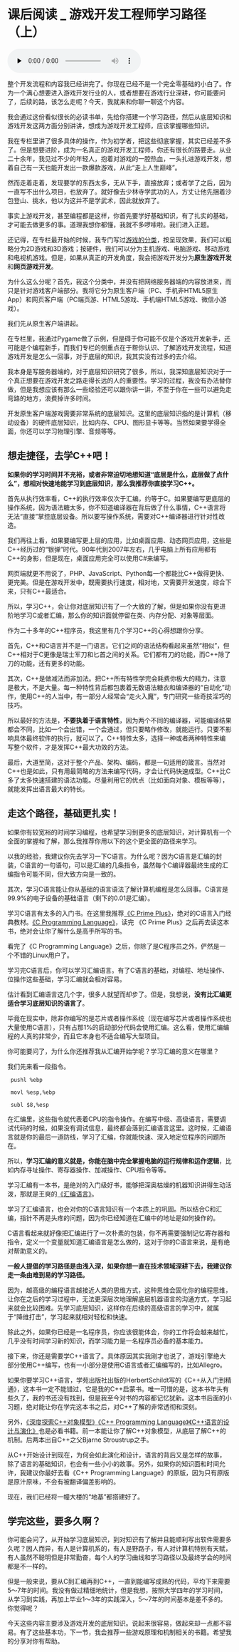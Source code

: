 # 课后阅读 _ 游戏开发工程师学习路径（上）

<audio id="audio" title="课后阅读 | 游戏开发工程师学习路径（上）" controls="" preload="none"><source id="mp3" src="https://static001.geekbang.org/resource/audio/91/06/9140756b0f282fa0987322b04fe18f06.mp3"></audio>

整个开发流程和内容我已经讲完了。你现在已经不是一个完全零基础的小白了。作为一个满心想要进入游戏开发行业的人，或者想要在游戏行业深耕，你可能要问了，后续的路，该怎么走呢？今天，我就来和你聊一聊这个内容。

我会通过这份看似很长的必读书单，先给你搭建一个学习路径，然后从底层知识和游戏开发这两方面分别讲讲，想成为游戏开发工程师，应该掌握哪些知识。

我在专栏里讲了很多具体的操作，作为初学者，把这些彻底掌握，其实已经差不多了。但是想要进阶，成为一名真正的游戏开发工程师，你还有很长的路要走。从业二十余年，我见过不少的年轻人，抱着对游戏的一腔热血，一头扎进游戏开发，想着自己有一天也能开发出一款爆款游戏，从此“走上人生巅峰”。

然而走着走着，发现要学的东西太多，无从下手，直接放弃；或者学了之后，因为一直写不出什么项目，也放弃了。就好像去少林寺学武功的人，方丈让他先捆着沙包登山、挑水，他以为这并不是学武术，因此就放弃了。

事实上游戏开发，甚至编程都是这样，你首先要学好基础知识，有了扎实的基础，才可能去做更多的事。道理我想你都懂，我就不多啰嗦啦。我们进入正题。

还记得，在专栏最开始的时候，我专门写过[游戏的分类](https://time.geekbang.org/column/article/8104)，按呈现效果，我们可以粗略分为2D游戏和3D游戏；按硬件，我们可以分为主机游戏、电脑游戏、移动游戏和电视机游戏。但是，如果从真正的开发角度，我会把游戏开发分为**原生游戏开发**和**网页游戏开发**。

为什么这么分呢？首先，我这个分类中，并没有把网络服务器端的内容放进来，而只是针对游戏客户端部分。我将它分为原生客户端（PC、手机非HTML5原生App）和网页客户端（PC端页游、HTML5游戏、手机端HTML5游戏、微信小游戏）。



我们先从原生客户端讲起。

在专栏里，我通过Pygame做了示例，但是碍于你可能不仅是个游戏开发新手，还可能是个编程新手，而我们专栏的侧重点在于帮你认识、了解游戏开发流程，知道游戏开发是怎么一回事，对于底层的知识，我其实没有过多的去介绍。

我本身是写服务器端的，对于底层知识研究了很多，所以，我深知底层知识对于一个真正想要在游戏开发之路走得长远的人的重要性。学习的过程，我没有办法替你做，但是我想应该有那么一些经验还可以跟你讲一讲，不至于你在一些可以避免走弯路的地方，浪费掉许多时间。

开发原生客户端游戏需要非常系统的底层知识。这里的底层知识指的是计算机（移动设备）的硬件底层知识，比如内存、CPU、图形显卡等等。当然如果要学得全面，你还可以学习物理引擎、音频等等。

## 想走捷径，去学C++吧！

**如果你的学习时间并不充裕，或者非常迫切地想知道“底层是什么，底层做了点什么”，想相对快速地能学习到底层知识，那么我推荐你直接学习C++。**

首先从执行效率看，C++的执行效率仅次于汇编，约等于C。如果要编写更底层的操作系统，因为语法糖太多，你不知道编译器在背后做了什么事情，C++语言将无法“直接”掌控底层设备。所以要写操作系统，需要对C++编译器进行针对性改造。

我们再往上看，如果要编写更上层的应用，比如桌面应用、动态网页应用，这些是C++经历过的“银弹”时代。90年代到2007年左右，几乎电脑上所有应用都有C++的身影，但是现在，桌面应用完全可以使用C#来编写。

网页端就更不用说了，PHP、JavaScript、Python每一个都能比C++做得更快、更完美。但是在游戏开发中，既需要执行速度，相对地，又需要开发速度，综合下来，只有C++最适合。

所以，学习C++，会让你对底层知识有了一个大致的了解，但是如果你没有更进阶地学习C或者汇编，那么你的知识面就停留在类、内存分配、对象等层面。

作为二十多年的C++程序员，我这里有几个学习C++的心得想跟你分享。

首先，C++和C语言并不是一门语言。它们之间的语法结构看起来虽然“相似”，但C++相对于C更像是瑞士军刀和匕首之间的关系。它们都有刀的功能，而C++除了刀的功能，还有更多的功能。

其次，C++是做减法而非加法。把C++所有特性学完会耗费你极大的精力，注意是极大，不是大量。每一种特性背后都包裹着无数语法糖衣和编译器的“自动化”动作，使用C++的人当中，有一部分人经常会“走火入魔”，专门研究一些奇技淫巧的技巧。

所以最好的方法是，**不要执着于语言特性**，因为两个不同的编译器，可能编译结果都会不同，比如一个会出错，一个会通过，但只要略作修改，就能运行。只要不影响具体最终软件的执行，就可以了。C++特性太多，选择一种或者两种特性来编写整个软件，才是发挥C++最大功效的方法。

最后，大道至简，这对于整个产品、架构、编码，都是一句适用的箴言。当然对C++也是如此，只有用最简略的方法来编写代码，才会让代码快速成型。C++比C多了太多快速搭建的语法功能。尽量利用它的优点（比如面向对象、模板等等），就能发挥出语言最大的特长。

## 走这个路径，基础更扎实！

如果你有较宽裕的时间学习编程，也希望学习到更多的底层知识，对计算机有一个全面的掌握和了解，那么我推荐你用以下的这个更全面的路径来学习。

以我的经验，我建议你先去学习一下C语言。为什么呢？因为C语言是汇编的封装，C语言的一句语句，可以是汇编的几条指令，虽然每个C编译器最终生成的汇编指令可能不同，但大致方向是一致的。

其次，学习C语言能让你从基础的语言语法了解计算机编程是怎么回事。C语言是99.9%的电子设备的基础语言（剩下的0.01是汇编）。

学习C语言有太多的入门书。在这里我推荐[《C Prime Plus》](https://book.douban.com/subject/1240002/)，绝对的C语言入门经典教材。[《C Programming Language》](https://book.douban.com/subject/1139336/)，读完 《C Prime Plus》之后再去读这本书，绝对会让你了解什么是高手所写的书。

看完了《C Programming Language》之后，你除了是C程序员之外，俨然是一个不错的Linux用户了。

学习完C语言后，你可以学习汇编语言。有了C语言的基础，对编程、地址操作、位操作这些基础，学习汇编就会相对容易。

估计看到汇编语言这几个字，很多人就望而却步了。但是，我想说，**没有比汇编更适合学习底层知识的语言了**。

毕竟在现实中，除非你编写的是芯片或者操作系统（现在编写芯片或者操作系统也大量使用C语言），只有占那1%的启动部分代码会使用汇编。这么看，使用汇编编程的人真的非常少，而且它本身也不适合编写大型项目。

你可能要问了，为什么你还推荐我从汇编开始学呢？学习汇编的意义在哪里？

我们先来看一段指令。

```
 pushl %ebp

 movl %esp,%ebp

 subl $8,%esp

```

在汇编里，这些指令就代表着CPU的指令操作。在编写中级、高级语言，需要调试代码的时候，如果没有调试信息，最终都会落到汇编语言这里。这时候，汇编语言就是你的最后一道防线，学习了汇编，你就能快速、深入地定位程序的问题所在。

所以，**学习汇编的意义就是，你能在脑中完全掌握电脑的运行规律和运作逻辑**，比如内存寻址操作、寄存器操作、加减操作、CPU指令等等。

学习汇编有一本书，是绝对的入门级好书，能够把深奥枯燥的机器知识讲得生动活泼，那就是王爽的[《汇编语言》](https://book.douban.com/subject/3037562/)。

学习了汇编语言，也会对你的C语言知识有一个本质上的巩固。所以结合C和汇编，指针不再是头疼的问题，因为你已经知道在汇编中的地址是如何操作的。

C语言看起来就好像把汇编进行了一次朴素的包装，你不再需要强制记忆寄存器和指令，定义一个变量就知道汇编语言是怎么做的，这对于你的C语言来说，是有绝对帮助意义的。

**一般人提倡的学习路径是由浅入深，如果你想一直在技术领域深耕下去，我建议你走一条由难到易的学习路径。**

因为，越高级的编程语言越接近人类的思维方式，这种思维会固化你的编程思维，让你在之后的学习过程中，无法更深层次地理解底层机器语言的沟通方式，学习起来就会比较困难。先学习底层知识，这样你在后续的高级语言的学习中，就属于“降维打击”，学习起来就相对轻松和快速。

除此之外，如果你已经是一名程序员，你应该很能体会，你的工作将会越来越忙，几乎没有时间学习新的知识，而学习能力是一名程序员必备的基本能力。

接下来，你还是需要学C++语言了。具体原因其实我刚才也说了，游戏引擎绝大部分使用C++编写，也有一小部分是使用C语言或者汇编编写的，比如Allegro。

如果你要学习C++语言，学苑出版社出版的HerbertSchildt写的《C++从入门到精通》，这本书一定不能错过，它是我的C++启蒙书。唯一可惜的是，这本书年头有些久了，我的书还没有找到，但是我至今对书的内容都记忆犹新。这本书后面的小习题，绝对能让你在学完这本书之后，对C++了解的非常透彻和深刻。

另外，[《深](https://book.douban.com/subject/1091086/)[度探索](https://book.douban.com/subject/1091086/)[C++对象模型》](https://book.douban.com/subject/1091086/)[《C++ Programming Language》](https://book.douban.com/subject/1099889/)[《C++语言的设计与演化》](https://book.douban.com/subject/1096216/)也是必看书籍。前一本能让你了解C++对象模型，从底层了解C++的机制。后两本出自C++之父Bjarne Stroustrup之手。

从C++开始设计到现在，为何会如此演化和设计，语言的背后又是怎样的故事，除了语言的基础知识，也会有一些小小的故事。另外，如果你的知识面和时间允许，我建议你最好去看《C++ Programming Language》的原版，因为只有原版是原汁原味，不会有被翻译偏差影响的。

现在，我们已经将一幢大楼的“地基”都搭建好了。

## 学完这些，要多久啊？

你可能会问了，从开始学习底层知识，到对知识有了解并且能顺利写出软件需要多久呢？因人而异，有人是计算机系的，有人是野路子，有人对计算机特别有天赋，有人虽然不聪明但是非常勤奋，每个人的学习曲线和学习路径以及最终学会的时间都是不一样的。

但是一般来说，要从C到汇编再到C++，一直到能编写成熟的代码，平均下来需要5～7年的时间。我没有做过精细地统计，但是我想，按照大学四年的学习时间，从学习到实践，再加上毕业1～3年的实践深入，5～7年的时间基本是差不多的。你觉得呢？

今天这些内容主要涉及游戏开发的底层知识。说起来很容易，做起来却一点都不容易。有了这些基本功，下一节，我会推荐一些游戏原理和机制相关的书籍。希望我的分享对你有帮助。


